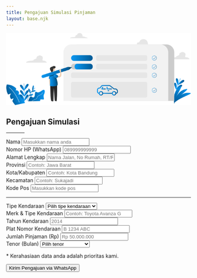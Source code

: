 ```yaml
---
title: Pengajuan Simulasi Pinjaman
layout: base.njk
---
```

<div class="container my-5">
    <div class="card p-4 p-md-5 border-0 shadow-lg">
        <div class="text-center mb-5">
            <img src="/assets/img/illustrasi-form.png" class="img-fluid mb-4" alt="Ilustrasi" style="max-height: 200px;">
            <h2 class="fw-bold">Pengajuan Simulasi</h2>
            <hr class="mx-auto" style="width: 50px;">
        </div>
        <form id="simulasi-form">
            <div class="row">
                <div class="col-md-6 mb-3">
                    <label for="nama" class="form-label">Nama</label>
                    <input type="text" class="form-control" id="nama" placeholder="Masukkan nama anda" required>
                </div>
                <div class="col-md-6 mb-3">
                    <label for="nomorHp" class="form-label">Nomor HP (WhatsApp)</label>
                    <input type="tel" class="form-control" id="nomorHp" placeholder="089999999999" required>
                </div>
                 <div class="col-md-12 mb-3">
                    <label for="alamat" class="form-label">Alamat Lengkap</label>
                    <input type="text" class="form-control" id="alamat" placeholder="Nama Jalan, No Rumah, RT/RW..." required>
                </div>
                <div class="col-md-6 mb-3">
                    <label for="form-provinsi" class="form-label">Provinsi</label>
                    <input type="text" class="form-control" id="form-provinsi" placeholder="Contoh: Jawa Barat" required>
                </div>
                <div class="col-md-6 mb-3">
                    <label for="form-kota" class="form-label">Kota/Kabupaten</label>
                    <input type="text" class="form-control" id="form-kota" placeholder="Contoh: Kota Bandung" required>
                </div>
                 <div class="col-md-6 mb-3">
                    <label for="form-kecamatan" class="form-label">Kecamatan</label>
                    <input type="text" class="form-control" id="form-kecamatan" placeholder="Contoh: Sukajadi" required>
                </div>
                 <div class="col-md-6 mb-3">
                    <label for="form-kodepos" class="form-label">Kode Pos</label>
                    <input type="text" class="form-control" id="form-kodepos" placeholder="Masukkan kode pos">
                </div>
                <hr class="my-3">
                <div class="col-md-6 mb-3">
                    <label for="tipeKendaraan" class="form-label">Tipe Kendaraan</label>
                    <select id="tipeKendaraan" class="form-select" required>
                        <option selected disabled value="">Pilih tipe kendaraan</option>
                        <option>Mobil</option>
                        <option>Motor</option>
                    </select>
                </div>
                <div class="col-md-6 mb-3">
                    <label for="merkKendaraan" class="form-label">Merk & Tipe Kendaraan</label>
                    <input type="text" class="form-control" id="merkKendaraan" placeholder="Contoh: Toyota Avanza G" required>
                </div>
                <div class="col-md-6 mb-3">
                    <label for="tahunKendaraan" class="form-label">Tahun Kendaraan</label>
                    <input type="number" class="form-control" id="tahunKendaraan" placeholder="2014" required>
                </div>
                <div class="col-md-6 mb-3">
                    <label for="platNomor" class="form-label">Plat Nomor Kendaraan</label>
                    <input type="text" class="form-control" id="platNomor" placeholder="B 1234 ABC" required>
                </div>
                <div class="col-md-6 mb-3">
                    <label for="jumlahPinjaman" class="form-label">Jumlah Pinjaman (Rp)</label>
                    <input type="text" class="form-control" id="jumlahPinjaman" placeholder="Rp 50.000.000" required>
                </div>
                <div class="col-md-6 mb-3">
                    <label for="tenor" class="form-label">Tenor (Bulan)</label>
                    <select id="tenor" class="form-select" required>
                        <option selected disabled value="">Pilih tenor</option>
                        <option value="1">1 Bulan</option>
                        <option value="3">3 Bulan</option>
                        <option value="6">6 Bulan</option>
                        <option value="12">12 Bulan (1 Tahun)</option>
                        <option value="24">24 Bulan (2 Tahun)</option>
                        <option value="36">36 Bulan (3 Tahun)</option>
                        <option value="48">48 Bulan (4 Tahun)</option>
                        <option value="60">60 Bulan (5 Tahun)</option>
                    </select>
                </div>
            </div>
            <p class="form-text mt-3">* Kerahasiaan data anda adalah prioritas kami.</p>
            <button type="submit" class="btn btn-primary w-100 fw-bold py-3 mt-2">Kirim Pengajuan via WhatsApp</button>
        </form>
    </div>
</div>